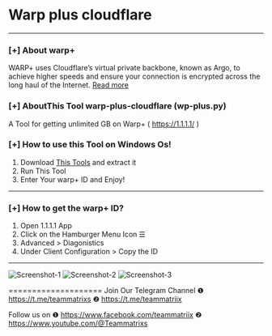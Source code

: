 # Warp plus cloudflare
--------------------------------------------------------------------

### [+] About warp+
WARP+ uses Cloudflare’s virtual private backbone, known as Argo, to achieve higher speeds and ensure your connection is encrypted across the long haul of the Internet. [Read more](https://blog.cloudflare.com/announcing-warp-plus/)

### [+] AboutThis Tool warp-plus-cloudflare (wp-plus.py)
A Tool for getting unlimited GB on Warp+ ( https://1.1.1.1/ ) 

### [+] How to use this Tool on Windows Os!
1. Download [This Tools](https://github.com/Teammatrixx/warp-plus/releases/tag/V.1.0.0) and extract it
3. Run This Tool
4. Enter Your warp+ ID and Enjoy!

--------------------------------------------------------------------
### [+] How to get the warp+ ID?
1. Open 1.1.1.1 App
2. Click on the Hamburger Menu Icon ☰
3. Advanced > Diagonistics
4. Under Client Configuration > Copy the ID
--------------------------------------------------------------------
![Screenshot-1](https://user-images.githubusercontent.com/77905194/108769693-8bb51c80-7583-11eb-940f-835b640fb06c.png)
![Screenshot-2](https://user-images.githubusercontent.com/77905194/108769695-8c4db300-7583-11eb-928e-8f3547250d1f.png)
![Screenshot-3](https://user-images.githubusercontent.com/77905194/108769701-8d7ee000-7583-11eb-9179-e6bb3083dc29.png)




====================
Join Our Telegram Channel
❶ https://t.me/teammatrixs
❷ https://t.me/teammatriix

Follow us on
❶ https://www.facebook.com/teammatriix
❷ https://www.youtube.com/@Teammatrixs
